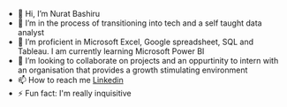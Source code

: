 - 👋 Hi, I’m Nurat Bashiru
- 👀 I’m in the process of transitioning into tech and a self taught data analyst
- 🌱 I’m proficient in Microsoft Excel, Google spreadsheet, SQL and Tableau. I am currently learning Microsoft Power BI
- 💞️ I’m looking to collaborate on projects and an oppurtinity to intern with an organisation that provides a growth stimulating environment
- 📫 How to reach me [Linkedin](http//www.linkedin.com/in/nurat-bashiru-4975671a0)
- ⚡ Fun fact: I'm really inquisitive

<!---
NURATBASHIRU/NURATBASHIRU is a ✨ special ✨ repository because its `README.md` (this file) appears on your GitHub profile.
You can click the Preview link to take a look at your changes.
--->
